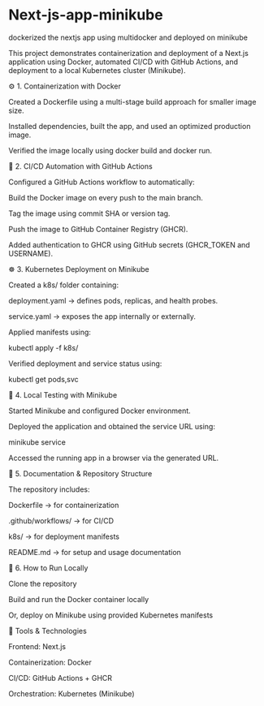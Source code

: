 # Next-js-app-minikube
dockerized the nextjs app using multidocker and deployed on minikube 


This project demonstrates containerization and deployment of a Next.js application using Docker, automated CI/CD with GitHub Actions, and deployment to a local Kubernetes cluster (Minikube).

⚙️ 1. Containerization with Docker

Created a Dockerfile using a multi-stage build approach for smaller image size.

Installed dependencies, built the app, and used an optimized production image.

Verified the image locally using docker build and docker run.

🤖 2. CI/CD Automation with GitHub Actions

Configured a GitHub Actions workflow to automatically:

Build the Docker image on every push to the main branch.

Tag the image using commit SHA or version tag.

Push the image to GitHub Container Registry (GHCR).

Added authentication to GHCR using GitHub secrets (GHCR_TOKEN and USERNAME).

☸️ 3. Kubernetes Deployment on Minikube

Created a k8s/ folder containing:

deployment.yaml → defines pods, replicas, and health probes.

service.yaml → exposes the app internally or externally.

Applied manifests using:

kubectl apply -f k8s/


Verified deployment and service status using:

kubectl get pods,svc

🧪 4. Local Testing with Minikube

Started Minikube and configured Docker environment.

Deployed the application and obtained the service URL using:

minikube service <service-name>


Accessed the running app in a browser via the generated URL.

📄 5. Documentation & Repository Structure

The repository includes:

Dockerfile → for containerization

.github/workflows/ → for CI/CD

k8s/ → for deployment manifests

README.md → for setup and usage documentation

🧭 6. How to Run Locally

Clone the repository

Build and run the Docker container locally

Or, deploy on Minikube using provided Kubernetes manifests

🧰 Tools & Technologies

Frontend: Next.js

Containerization: Docker

CI/CD: GitHub Actions + GHCR

Orchestration: Kubernetes (Minikube)
